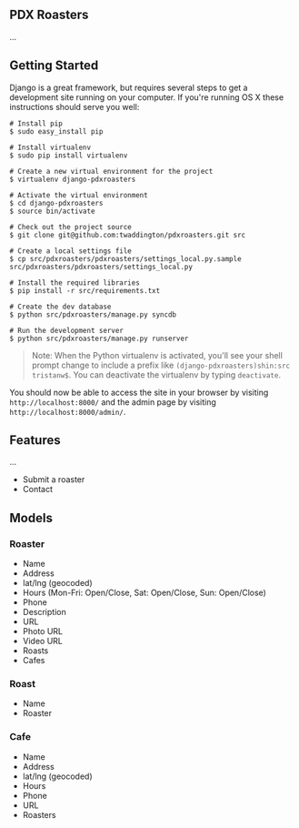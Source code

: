 ## PDX Roasters

...

## Getting Started

Django is a great framework, but requires several steps to get a development
site running on your computer. If you're running OS X these instructions should
serve you well:

    # Install pip
    $ sudo easy_install pip

    # Install virtualenv
    $ sudo pip install virtualenv

    # Create a new virtual environment for the project
    $ virtualenv django-pdxroasters

    # Activate the virtual environment
    $ cd django-pdxroasters
    $ source bin/activate

    # Check out the project source
    $ git clone git@github.com:twaddington/pdxroasters.git src

    # Create a local settings file
    $ cp src/pdxroasters/pdxroasters/settings_local.py.sample src/pdxroasters/pdxroasters/settings_local.py

    # Install the required libraries
    $ pip install -r src/requirements.txt

    # Create the dev database
    $ python src/pdxroasters/manage.py syncdb

    # Run the development server
    $ python src/pdxroasters/manage.py runserver

> Note: When the Python virtualenv is activated, you'll see your shell prompt
> change to include a prefix like `(django-pdxroasters)shin:src tristanw$`.
> You can deactivate the virtualenv by typing `deactivate`.

You should now be able to access the site in your browser by visiting
`http://localhost:8000/` and the admin page by visiting `http://localhost:8000/admin/`.

## Features

...

- Submit a roaster
- Contact

## Models

### Roaster

- Name
- Address
- lat/lng (geocoded)
- Hours (Mon-Fri: Open/Close, Sat: Open/Close, Sun: Open/Close)
- Phone
- Description
- URL
- Photo URL
- Video URL
- Roasts
- Cafes

### Roast

- Name
- Roaster

### Cafe

- Name
- Address
- lat/lng (geocoded)
- Hours
- Phone
- URL
- Roasters
